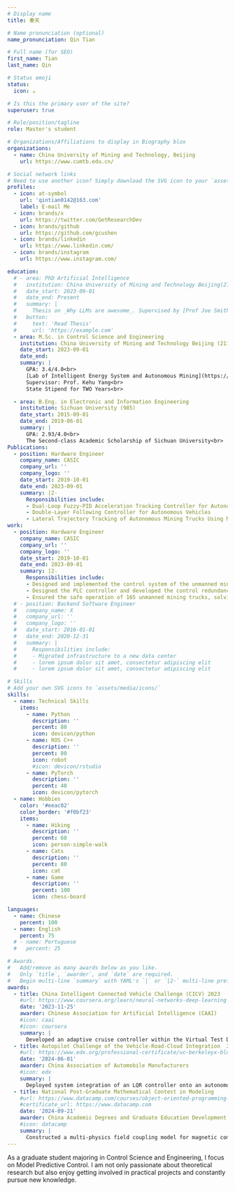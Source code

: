 ```yaml
---
# Display name
title: 秦天

# Name pronunciation (optional)
name_pronunciation: Qin Tian

# Full name (for SEO)
first_name: Tian
last_name: Qin

# Status emoji
status:
  icon: ☕️

# Is this the primary user of the site?
superuser: true

# Role/position/tagline
role: Master's student

# Organizations/Affiliations to display in Biography blox
organizations:
  - name: China University of Mining and Technology, Beijing
    url: https://www.cumtb.edu.cn/

# Social network links
# Need to use another icon? Simply download the SVG icon to your `assets/media/icons/` folder.
profiles:
  - icon: at-symbol
    url: 'qintian0142@163.com'
    label: E-mail Me
  - icon: brands/x
    url: https://twitter.com/GetResearchDev
  - icon: brands/github
    url: https://github.com/gcushen
  - icon: brands/linkedin
    url: https://www.linkedin.com/
  - icon: brands/instagram
    url: https://www.instagram.com/

education:
  # - area: PhD Artificial Intelligence
  #   institution: China University of Mining and Technology Beijing(211)
  #   date_start: 2023-09-01
  #   date_end: Present
  #   summary: |
  #     Thesis on _Why LLMs are awesome_. Supervised by [Prof Joe Smith](https://example.com). Presented papers at 5 IEEE conferences with the contributions being published in 2 Springer journals.
  #   button:
  #     text: 'Read Thesis'
  #     url: 'https://example.com'
  - area: M.Sc. in Control Science and Engineering
    institution: China University of Mining and Technology Beijing (211)
    date_start: 2023-09-01
    date_end: 
    summary: |
      GPA: 3.4/4.0<br>
      [Lab of Intelligent Energy System and Autonomous Mining](https://www.researchgate.net/lab/Lab-of-Intelligent-Energy-System-and-Autonomous-Mining-Kehu-Yang)<br>
      Supervisor: Prof. Kehu Yang<br>
      State Stipend for TWO Years<br>

  - area: B.Eng. in Electronic and Information Engineering
    institution: Sichuan University (985)
    date_start: 2015-09-01
    date_end: 2019-06-01
    summary: |
      GPA: 2.93/4.0<br>
      The Second-class Academic Scholarship of Sichuan University<br>
Publications:
  - position: Hardware Engineer
    company_name: CASIC
    company_url: ''
    company_logo: ''
    date_start: 2019-10-01
    date_end: 2023-09-01
    summary: |2-
      Responsibilities include:
      - Dual-Loop Fuzzy-PID Acceleration Tracking Controller for Autonomous Mining Trucks under Variable Payload Conditions
      - Double-Layer Following Controller for Autonomous Vehicles
      - Lateral Trajectory Tracking of Autonomous Mining Trucks Using MPC with Adaptive Load Compensation
work:
  - position: Hardware Engineer
    company_name: CASIC
    company_url: ''
    company_logo: ''
    date_start: 2019-10-01
    date_end: 2023-09-01
    summary: |2-
      Responsibilities include:
      - Designed and implemented the control system of the unmanned mining truck.
      - Designed the PLC controller and developed the control redundancy system
      - Ensured the safe operation of 165 unmanned mining trucks, solving technical issues like communication disconnections and malfunctions.
  # - position: Backend Software Engineer
  #   company_name: X
  #   company_url: ''
  #   company_logo: ''
  #   date_start: 2016-01-01
  #   date_end: 2020-12-31
  #   summary: |
  #     Responsibilities include:
  #     - Migrated infrastructure to a new data center
  #     - lorem ipsum dolor sit amet, consectetur adipiscing elit
  #     - lorem ipsum dolor sit amet, consectetur adipiscing elit

# Skills
# Add your own SVG icons to `assets/media/icons/`
skills:
  - name: Technical Skills
    items:
      - name: Python
        description: ''
        percent: 80
        icon: devicon/python
      - name: ROS C++
        description: ''
        percent: 80
        icon: robot
        #icon: devicon/rstudio
      - name: PyTorch
        description: ''
        percent: 40
        icon: devicon/pytorch
  - name: Hobbies
    color: '#eeac02'
    color_border: '#f0bf23'
    items:
      - name: Hiking
        description: ''
        percent: 60
        icon: person-simple-walk
      - name: Cats
        description: ''
        percent: 80
        icon: cat
      - name: Game
        description: ''
        percent: 100
        icon: chess-board

languages:
  - name: Chinese
    percent: 100
  - name: English
    percent: 75
  # - name: Portuguese
  #   percent: 25

# Awards.
#   Add/remove as many awards below as you like.
#   Only `title`, `awarder`, and `date` are required.
#   Begin multi-line `summary` with YAML's `|` or `|2-` multi-line prefix and indent 2 spaces below.
awards:
  - title: China Intelligent Connected Vehicle Challenge (CICV) 2023
    #url: https://www.coursera.org/learn/neural-networks-deep-learning
    date: '2023-11-25'
    awarder: Chinese Association for Artificial Intelligence (CAAI)
    #icon: caai
    #icon: coursera
    summary: |
      Developed an adaptive cruise controller within the Virtual Test Drive (VTD) simulation platform, optimizing vehicle trajectory and maintaining safe following distances using a hybrid control approach combining Dynamic Window Approach (DWA) and Fuzzy-PID control. Achieved outstanding performance with lateral acceleration RMS below 0.1 m/s² and longitudinal acceleration RMS below 0.06 m/s².
  - title: Autopilot Challenge of the Vehicle-Road-Cloud Integration  2024
    #url: https://www.edx.org/professional-certificate/uc-berkeleyx-blockchain-fundamentals
    date: '2024-06-01'
    awarder: China Association of Automobile Manufacturers
    #icon: edx
    summary: |
      Deployed system integration of an LQR controller onto an autonomous vehicle platform, enabling real-world execution of tasks such as parking, obstacle avoidance, lane-changing, and U-turns. Achieved 7th place out of 118 teams in a competitive evaluation.
  - title: National Post-Graduate Mathematical Contest in Modeling
    #url: https://www.datacamp.com/courses/object-oriented-programming-with-s3-and-r6-in-r
    #certificate_url: https://www.datacamp.com
    date: '2024-09-21'
    awarder: China Academic Degrees and Graduate Education Development Center
    #icon: datacamp
    summary: |
      Constructed a multi-physics field coupling model for magnetic components and optimized its parameters using particle swarm optimization, resulting in a 5% improvement in model accuracy.
---
```


<!-- I am currently Director of Cloud Infrastructure at GenCoin where I am leading teams on edge computing, deep sea data center architecture, and hivemind optimization. -->
As a graduate student majoring in Control Science and Engineering, I focus on Model Predictive Control. I am not only passionate about theoretical research but also enjoy getting involved in practical projects and constantly pursue new knowledge.